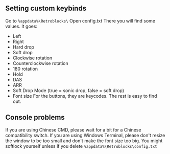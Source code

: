 ## Setting custom keybinds
Go to `%appdata%\Retroblocks\`
Open config.txt
There you will find some values.
It goes:
- Left
- Right
- Hard drop
- Soft drop
- Clockwise rotation
- Counterclockwise rotation
- 180 rotation
- Hold
- DAS
- ARR
- Soft Drop Mode (true = sonic drop, false = soft drop)
- Font size
For the buttons, they are keycodes. The rest is easy to find out.

## Console problems
If you are using Chinese CMD, please wait for a bit for a Chinese compatibility switch.
If you are using Windows Terminal, please don't resize the window to be too small and don't make the font size too big. You might softlock yourself unless if you delete `%appdata%\Retroblocks\config.txt`